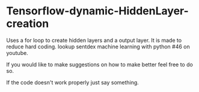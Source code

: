 # Tensorflow-dynamic-HiddenLayer-creation
Uses a for loop to create hidden layers and a output layer. It is made to reduce hard coding. lookup sentdex machine learning with python #46 on youtube.

If you would like to make suggestions on how to make better feel free to do so.

If the code doesn't work properly just say something.
